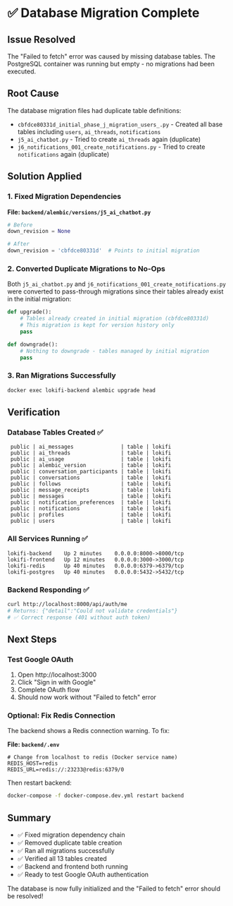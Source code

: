 # ✅ Database Migration Complete

## Issue Resolved
The "Failed to fetch" error was caused by missing database tables. The PostgreSQL container was running but empty - no migrations had been executed.

## Root Cause
The database migration files had duplicate table definitions:
- `cbfdce80331d_initial_phase_j_migration_users_.py` - Created all base tables including `users`, `ai_threads`, `notifications`
- `j5_ai_chatbot.py` - Tried to create `ai_threads` again (duplicate)
- `j6_notifications_001_create_notifications.py` - Tried to create `notifications` again (duplicate)

## Solution Applied

### 1. Fixed Migration Dependencies
**File: `backend/alembic/versions/j5_ai_chatbot.py`**
```python
# Before
down_revision = None

# After
down_revision = 'cbfdce80331d'  # Points to initial migration
```

### 2. Converted Duplicate Migrations to No-Ops
Both `j5_ai_chatbot.py` and `j6_notifications_001_create_notifications.py` were converted to pass-through migrations since their tables already exist in the initial migration:

```python
def upgrade():
    # Tables already created in initial migration (cbfdce80331d)
    # This migration is kept for version history only
    pass

def downgrade():
    # Nothing to downgrade - tables managed by initial migration
    pass
```

### 3. Ran Migrations Successfully
```bash
docker exec lokifi-backend alembic upgrade head
```

## Verification

### Database Tables Created ✅
```
 public | ai_messages               | table | lokifi
 public | ai_threads                | table | lokifi
 public | ai_usage                  | table | lokifi
 public | alembic_version           | table | lokifi
 public | conversation_participants | table | lokifi
 public | conversations             | table | lokifi
 public | follows                   | table | lokifi
 public | message_receipts          | table | lokifi
 public | messages                  | table | lokifi
 public | notification_preferences  | table | lokifi
 public | notifications             | table | lokifi
 public | profiles                  | table | lokifi
 public | users                     | table | lokifi
```

### All Services Running ✅
```
lokifi-backend    Up 2 minutes    0.0.0.0:8000->8000/tcp
lokifi-frontend   Up 12 minutes   0.0.0.0:3000->3000/tcp
lokifi-redis      Up 40 minutes   0.0.0.0:6379->6379/tcp
lokifi-postgres   Up 40 minutes   0.0.0.0:5432->5432/tcp
```

### Backend Responding ✅
```bash
curl http://localhost:8000/api/auth/me
# Returns: {"detail":"Could not validate credentials"}
# ✅ Correct response (401 without auth token)
```

## Next Steps

### Test Google OAuth
1. Open http://localhost:3000
2. Click "Sign in with Google"
3. Complete OAuth flow
4. Should now work without "Failed to fetch" error

### Optional: Fix Redis Connection
The backend shows a Redis connection warning. To fix:

**File: `backend/.env`**
```dotenv
# Change from localhost to redis (Docker service name)
REDIS_HOST=redis
REDIS_URL=redis://:23233@redis:6379/0
```

Then restart backend:
```bash
docker-compose -f docker-compose.dev.yml restart backend
```

## Summary
- ✅ Fixed migration dependency chain
- ✅ Removed duplicate table creation
- ✅ Ran all migrations successfully
- ✅ Verified all 13 tables created
- ✅ Backend and frontend both running
- ✅ Ready to test Google OAuth authentication

The database is now fully initialized and the "Failed to fetch" error should be resolved!
